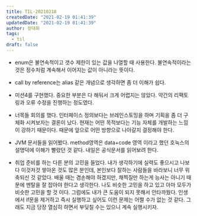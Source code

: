 ```yaml
---
title: TIL-20210218
createdDate: "2021-02-19 01:41:39"
updatedDate: "2021-02-19 01:41:39"
author: 정대화
tags:
  - til
draft: false
---
```


- enum은 불연속적이고 갯수 제한이 있는 값을 나열할 때 사용한다. 불연속적이라는 것은 정수처럼 계속해서 이어지는 값이 아니라는 뜻이다.

- call by reference는 alias 같은 개념으로 생각하면 좀 더 이해가 쉽다.

- 미션4를 구현했다. 중요한 부분은 다 해둬서 크게 어렵지는 않았다. 약간의 리팩토링과 오류 수정을 진행하는 정도였다.

- 너목들 회의를 했다. 인터페이스 정의보다는 브레인스토밍을 하며 기획을 좀 더 구체화 시켜보자는 결론이 났다. 현재는 어떤 목적보다는 기능 자체를 개발하는 느낌이 강하기 때문이다. 때문에 앞으로 어떤 방향으로 나아갈지 결정해야 한다.

- JVM 문서들을 읽어봤다. method영역은 data+code 영역 이라고 했던 호눅스의 설명덕에 이해가 빨랐던 것 같다. 내일은 공식문서를 읽어보려 한다.

- 취업 준비를 하는 다른 분의 고민을 들었다. 내가 생각하기에 실력도 좋으시고 나보다 이것저것 쌓아온 것도 많은 분인데, 본인보다 잘하는 사람들을 바라보니 너무 위축되신 것 같았다. 배울 때는 겸손해야 하겠지만, 채찍질만 하는게 능사는 아니기 때문에 멘탈을 잘 잡아야 한다고 생각한다. 나도 비슷한 고민을 하고 있고 아마 모두가 비슷한 고민을 할 것 이다. 그럼에도 내가 큰 도움이 되지 못해서 안타까웠다. 인생에서 if문을 제거하고 즉시 실행하고 싶어도 이런 문제는 어쩔 수가 없는 것 같다. 그래도 지금 당장 열심히 하면서 부딪칠 수는 있으니 계속 실행시키자.

